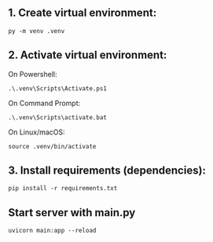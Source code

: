 ## 1. Create virtual environment:
```
py -m venv .venv
```

## 2. Activate virtual environment:
On Powershell:
```
.\.venv\Scripts\Activate.ps1
```

On Command Prompt:
```
.\.venv\Scripts\activate.bat
```

On Linux/macOS:
```
source .venv/bin/activate
```

## 3. Install requirements (dependencies):
```
pip install -r requirements.txt
```

## Start server with main.py
```
uvicorn main:app --reload
```